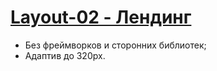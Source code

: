 # [Layout-02 - Лендинг](https://zik-kurat.github.io/Layout-02--Lending/)
- Без фреймворков и сторонних библиотек;
- Адаптив до 320px.
